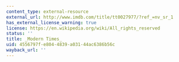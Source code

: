 ```yaml
---
content_type: external-resource
external_url: http://www.imdb.com/title/tt0027977/?ref_=nv_sr_1
has_external_license_warning: true
license: https://en.wikipedia.org/wiki/All_rights_reserved
status: ''
title: _Modern Times_
uid: 4556797f-e804-4839-a031-44ac6386b56c
wayback_url: ''
---
```

